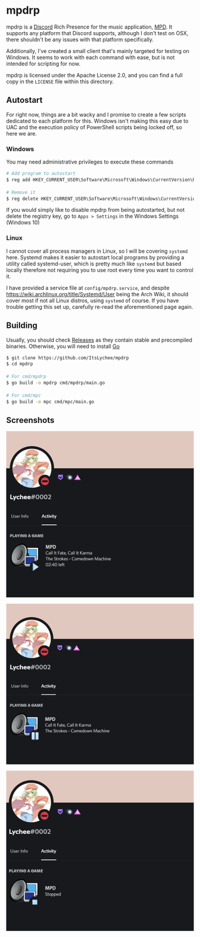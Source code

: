 # mpdrp

mpdrp is a [Discord](https://discord.com) Rich Presence for the music application, [MPD](https://musicpd.org). It supports any platform that 
Discord supports, although I don't test on OSX, there shouldn't be any issues with that platform specifically.

Additionally, I've created a small client that's mainly targeted for testing on Windows. It seems 
to work with each command with ease, but is not intended for scripting for now.

mpdrp is licensed under the Apache License 2.0, and you can find a full copy in the `LICENSE` file within this directory.

## Autostart

For right now, things are a bit wacky and I promise to create a few scripts dedicated to each platform for this. Windows isn't making 
this easy due to UAC and the execution policy of PowerShell scripts being locked off, so here we are.

### Windows

You may need administrative privileges to execute these commands

```powershell
# Add program to autostart
$ reg add HKEY_CURRENT_USER\Software\Microsoft\Windows\CurrentVersion\Run /v MPDRP /d "C:\An\Absolute\Path\Here.exe"

# Remove it
$ reg delete HKEY_CURRENT_USER\Software\Microsoft\Windows\CurrentVersion\Run /f /v MPDRP
```
If you would simply like to disable mpdrp from being autostarted, but not delete the registry key, go
to `Apps > Settings` in the Windows Settings (Windows 10)

### Linux

I cannot cover all process managers in Linux, so I will be covering `systemd` here. Systemd makes it easier to autostart local programs by 
providing a utility called systemd-user, which is pretty much like `systemd` but based locally therefore not requiring you to use root every time you want to
control it.

I have provided a service file at `config/mpdrp.service`, and despite https://wiki.archlinux.org/title/Systemd/User being the Arch Wiki, it should cover
most if not all Linux distros, using `systemd` of course. If you have trouble getting this set up, carefully re-read the aforementioned page again.


## Building

Usually, you should check [Releases](/releases) as they contain stable and precompiled binaries. Otherwise, you will need to install [Go](golang.org)
```bash
$ git clone https://github.com/ItsLychee/mpdrp
$ cd mpdrp

# For cmd/mpdrp
$ go build -o mpdrp cmd/mpdrp/main.go

# For cmd/mpc
$ go build -o mpc cmd/mpc/main.go
```

## Screenshots 

![MPD Playing](https://raw.githubusercontent.com/ItsLychee/mpdrp/main/assets/showcase-playing.png)

![MPD Paused](https://raw.githubusercontent.com/ItsLychee/mpdrp/main/assets/showcase-paused.png)

![MPD Stopped](https://raw.githubusercontent.com/ItsLychee/mpdrp/main/assets/showcase-stopped.png)